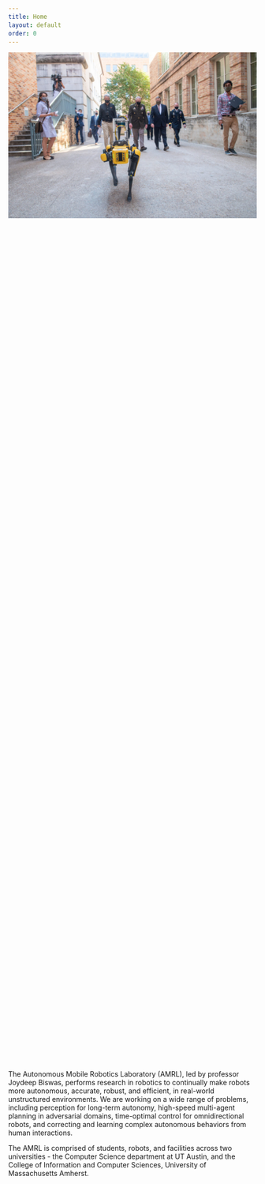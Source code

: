 ```yaml
---
title: Home
layout: default
order: 0
---
```


<link rel="stylesheet" type="text/css" href="//cdn.jsdelivr.net/npm/slick-carousel@1.8.1/slick/slick.css"/>
<link rel="stylesheet" type="text/css" href="//cdn.jsdelivr.net/npm/slick-carousel@1.8.1/slick/slick-theme.css"/>

<style>

button.slick-prev.slick-arrow::before {
color: black;
}

button.slick-next.slick-arrow::before {
color: black;
}
</style>

<div class="main_carousel">
  <div><img class="center-image" src="./assets/images/robots/AHG_Ribbon_Cutting.jpg"></div>
  <div style="visibility: hidden;"><img class="center-image" src="./assets/images/robots/smads.png"></div>
  <div style="visibility: hidden;"><img class="center-image" src="./assets/images/robots/jackal_navigation.png"></div>
  <div style="visibility: hidden;"><img class="center-image" src="./assets/images/robots/spot_stairs.png"></div>
  <div style="visibility: hidden;"><img class="center-image" src="./assets/images/robots/ut_automata.png"></div>
  <div style="visibility: hidden;"><img class="center-image" src="./assets/images/robots/automata_group.jpg"></div>
  <div style="visibility: hidden;"><img class="center-image" src="./assets/images/robots/jackal_husky.jpg"></div>
</div>

<script type="text/javascript" src="//ajax.googleapis.com/ajax/libs/jquery/1.12.4/jquery.min.js"></script>
<script type="text/javascript" src="//code.jquery.com/jquery-migrate-1.2.1.min.js"></script>
<script type="text/javascript" src="//cdn.jsdelivr.net/npm/slick-carousel@1.8.1/slick/slick.min.js"></script>

<script type="text/javascript">
$('.main_carousel').children('div').each(function () {
    $(this).css("visibility", "visible")
  });
$(document).ready(function(){
  $('.main_carousel').slick({
  autoplay: true,
  autoplaySpeed: 6250,
  fade: true,
  cssEase: 'linear',
  dots: true,
  infinite: true,
  });
});
</script>

The Autonomous Mobile Robotics Laboratory (AMRL), led by professor Joydeep
Biswas, performs research in robotics to continually make robots more
autonomous, accurate, robust, and efficient, in real-world unstructured
environments. We are working on a wide range of problems, including perception
for long-term autonomy, high-speed multi-agent planning in adversarial domains,
time-optimal control for omnidirectional robots, and correcting and learning
complex autonomous behaviors from human interactions.

The AMRL is comprised of students, robots, and facilities across two
universities - the Computer Science department
at UT Austin, and the College of Information and Computer Sciences, University
of Massachusetts Amherst.
